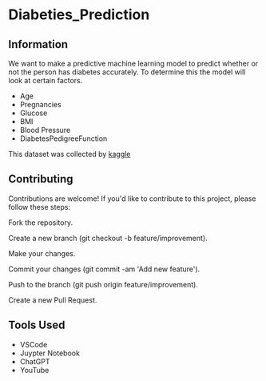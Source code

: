 # Diabeties_Prediction

## Information

We want to make a predictive machine learning model to predict whether or not the person has diabetes accurately. 
To determine this the model will look at certain factors. 
- Age
- Pregnancies
- Glucose
- BMI
- Blood Pressure
- DiabetesPedigreeFunction

This dataset was collected by [kaggle](https://www.kaggle.com/datasets/akshaydattatraykhare/diabetes-dataset)

## Contributing
Contributions are welcome! If you'd like to contribute to this project, please follow these steps:

Fork the repository.

Create a new branch (git checkout -b feature/improvement).

Make your changes.

Commit your changes (git commit -am 'Add new feature').

Push to the branch (git push origin feature/improvement).

Create a new Pull Request.

## Tools Used
- VSCode
- Juypter Notebook
- ChatGPT
- YouTube


